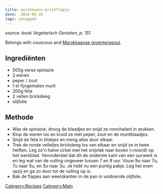 ```yaml
---
title: marokkaans-brickflapje
date:  2014-09-10
tags: untagged
---
```

*source: book Vegetarisch Genieten, p. 151*

Belongs with couscous and [Marokkaanse
groenteragout](Marokkaanse_groenteragout "wikilink").

Ingrediënten
------------

-   500g verse spinazie
-   2 eieren
-   peper / zout
-   1 el fijngemalen munt
-   200g feta
-   2 vellen brickdeeg
-   olijfolie

Methode
-------

-   Was de spinazie, droog de blaadjes en snijd ze nonchalant in
    stukken.
-   Klop de eieren los en kruid ze met peper, zout en de muntblaadjes.
-   Snijd de feta in blokjes en meng alles door elkaar.
-   Trek de ronde velletjes brickdeeg los van elkaar en snijd ze in twee
    helften. Leg zo'n halve cirkel met het snijvlak naar boven (=noord)
    op het werkblad. Veronderstel dat dit de onderste kant van een
    uurwerk is en leg wat van de vulling ongeveer tussen 7 en 8 uur.
    Vouw 9u naar 7u, 7u naar 5u, en 5u naar 3u. Je hebt nu een puntig
    pakje. Leg het even opzij en ga zo door tot de vulling op is.
-   Bak de flapjes aan weerskanten in de pan in voldoende olijfolie.

<Category:Recipes> <Category:Main>

